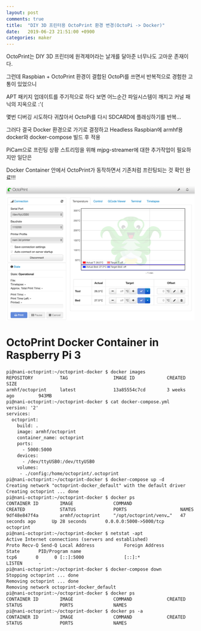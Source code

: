 ```yaml
---
layout: post
comments: true
title:  "DIY 3D 프린터용 OctoPrint 환경 변경(OctoPi -> Docker)"
date:   2019-06-23 21:51:00 +0900
categories: maker
---
```

OctoPrint는 DIY 3D 프린터에 원격제어라는 날개를 달아준 너무나도 고마운 존재이다.

그런데 Raspbian + OctoPrint 환경이 결합된 OctoPi를 쓰면서 반복적으로 경험한 고통이 있었으니

APT 패키지 업데이트를 주기적으로 하다 보면 어느순간 파일시스템이 깨지고 커널 패닉의 지옥으로 :'(

몇번 디버깅 시도하다 귀찮아서 OctoPi를 다시 SDCARD에 플래싱하기를 반복...

그러다 결국 Docker 환경으로 가기로 결정하고 Headless Raspbian에 armhf용 docker와 docker-compose 빌드 후 적용

PiCam으로 프린팅 상황 스트리밍을 위해 mjpg-streamer에 대한 추가작업이 필요하지만 일단은

Docker Container 안에서 OctoPrint가 동작하면서 기존처럼 프린팅되는 것 확인 완료!!!

![OctoPrint in Docker](/assets/octoprint_in_docker.png)

# OctoPrint Docker Container in Raspberry Pi 3
```shell
pi@nani-octoprint:~/octoprint-docker $ docker images
REPOSITORY          TAG                 IMAGE ID            CREATED             SIZE
armhf/octoprint     latest              13a85554c7cd        3 weeks ago         943MB
pi@nani-octoprint:~/octoprint-docker $ cat docker-compose.yml
version: '2'
services:
  octoprint:
    build: .
    image: armhf/octoprint
    container_name: octoprint
    ports:
      - 5000:5000
    devices:
      - /dev/ttyUSB0:/dev/ttyUSB0
    volumes:
     - ./config:/home/octoprint/.octoprint
pi@nani-octoprint:~/octoprint-docker $ docker-compose up -d
Creating network "octoprint-docker_default" with the default driver
Creating octoprint ... done
pi@nani-octoprint:~/octoprint-docker $ docker ps
CONTAINER ID        IMAGE               COMMAND                  CREATED             STATUS              PORTS                    NAMES
9df48e847f4a        armhf/octoprint     "/opt/octoprint/venv…"   47 seconds ago      Up 28 seconds       0.0.0.0:5000->5000/tcp   octoprint
pi@nani-octoprint:~/octoprint-docker $ netstat -apt
Active Internet connections (servers and established)
Proto Recv-Q Send-Q Local Address           Foreign Address         State       PID/Program name
tcp6       0      0 [::]:5000               [::]:*                  LISTEN      -
pi@nani-octoprint:~/octoprint-docker $ docker-compose down
Stopping octoprint ... done
Removing octoprint ... done
Removing network octoprint-docker_default
pi@nani-octoprint:~/octoprint-docker $ docker ps
CONTAINER ID        IMAGE               COMMAND             CREATED             STATUS              PORTS               NAMES
pi@nani-octoprint:~/octoprint-docker $ docker ps -a
CONTAINER ID        IMAGE               COMMAND             CREATED             STATUS              PORTS               NAMES
```

